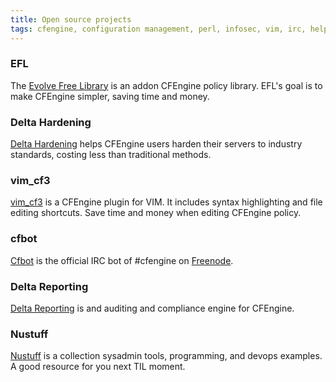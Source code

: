 ```yaml
---
title: Open source projects
tags: cfengine, configuration management, perl, infosec, vim, irc, help
---
```


### EFL

The [Evolve Free Library](https://github.com/neilhwatson/evolve_cfengine_freelib) is an addon CFEngine policy library. EFL's goal is to make CFEngine simpler, saving time and money.

### Delta Hardening

[Delta Hardening](https://github.com/neilhwatson/evolve_cfengine_freelib/tree/master/policy_data/delta_hardening) helps CFEngine users harden their servers to industry standards, costing less than traditional methods.

### vim_cf3

[vim_cf3](https://github.com/neilhwatson/vim_cf3) is a CFEngine plugin for VIM. It includes syntax highlighting and file editing shortcuts. Save time and money when editing CFEngine policy.

### cfbot

[Cfbot](https://github.com/neilhwatson/cfbot) is the official IRC bot of #cfengine on [Freenode](https://freenode.net/).

### Delta Reporting

[Delta Reporting](https://github.com/neilhwatson/delta_reporting) is and auditing and compliance engine for CFEngine.

### Nustuff

[Nustuff](https://github.com/neilhwatson/nustuff) is a collection sysadmin tools, programming, and devops examples. A good resource for you next TIL moment.
